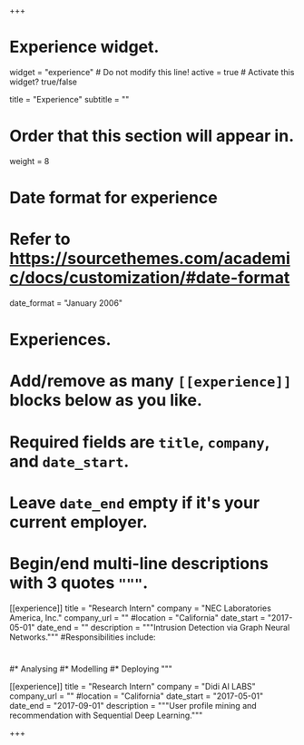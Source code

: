 +++
# Experience widget.
widget = "experience"  # Do not modify this line!
active = true  # Activate this widget? true/false

title = "Experience"
subtitle = ""

# Order that this section will appear in.
weight = 8

# Date format for experience
#   Refer to https://sourcethemes.com/academic/docs/customization/#date-format
date_format = "January 2006"

# Experiences.
#   Add/remove as many `[[experience]]` blocks below as you like.
#   Required fields are `title`, `company`, and `date_start`.
#   Leave `date_end` empty if it's your current employer.
#   Begin/end multi-line descriptions with 3 quotes `"""`.
[[experience]]
  title = "Research Intern"
  company = "NEC Laboratories America, Inc."
  company_url = ""
  #location = "California"
  date_start = "2017-05-01"
  date_end = ""
  description = """Intrusion Detection via Graph Neural Networks."""
  #Responsibilities include:
  #
  #* Analysing
  #* Modelling
  #* Deploying
  """

[[experience]]
  title = "Research Intern"
  company = "Didi AI LABS"
  company_url = ""
  #location = "California"
  date_start = "2017-05-01"
  date_end = "2017-09-01"
  description = """User profile mining and recommendation with Sequential Deep Learning."""

+++
